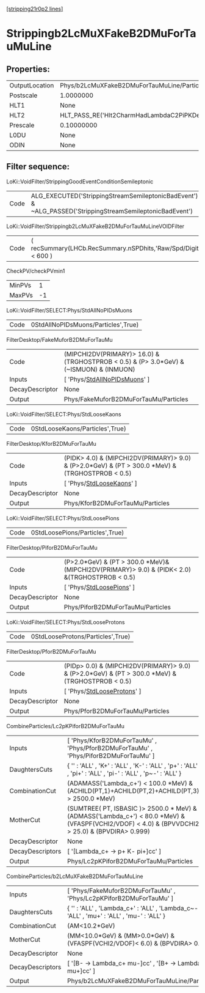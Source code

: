 [[stripping21r0p2 lines]](./stripping21r0p2-index)

# Strippingb2LcMuXFakeB2DMuForTauMuLine

## Properties:

|                |                                                 |
|----------------|-------------------------------------------------|
| OutputLocation | Phys/b2LcMuXFakeB2DMuForTauMuLine/Particles     |
| Postscale      | 1.0000000                                       |
| HLT1           | None                                            |
| HLT2           | HLT_PASS_RE('Hlt2CharmHadLambdaC2PiPKDecision') |
| Prescale       | 0.10000000                                      |
| L0DU           | None                                            |
| ODIN           | None                                            |

## Filter sequence:

LoKi::VoidFilter/StrippingGoodEventConditionSemileptonic

|      |                                                                                                          |
|------|----------------------------------------------------------------------------------------------------------|
| Code | ALG_EXECUTED('StrippingStreamSemileptonicBadEvent') & ~ALG_PASSED('StrippingStreamSemileptonicBadEvent') |

LoKi::VoidFilter/Strippingb2LcMuXFakeB2DMuForTauMuLineVOIDFilter

|      |                                                                  |
|------|------------------------------------------------------------------|
| Code | ( recSummary(LHCb.RecSummary.nSPDhits,'Raw/Spd/Digits') \< 600 ) |

CheckPV/checkPVmin1

|        |     |
|--------|-----|
| MinPVs | 1   |
| MaxPVs | -1  |

LoKi::VoidFilter/SELECT:Phys/StdAllNoPIDsMuons

|      |                                     |
|------|-------------------------------------|
| Code | 0StdAllNoPIDsMuons/Particles',True) |

FilterDesktop/FakeMuforB2DMuForTauMu

|                 |                                                                                           |
|-----------------|-------------------------------------------------------------------------------------------|
| Code            | (MIPCHI2DV(PRIMARY)\> 16.0) &(TRGHOSTPROB \< 0.5) & (P\> 3.0\*GeV) & (~ISMUON) & (INMUON) |
| Inputs          | [ 'Phys/[StdAllNoPIDsMuons](./stripping21r0p2-commonparticles-stdallnopidsmuons)' ]     |
| DecayDescriptor | None                                                                                      |
| Output          | Phys/FakeMuforB2DMuForTauMu/Particles                                                     |

LoKi::VoidFilter/SELECT:Phys/StdLooseKaons

|      |                                 |
|------|---------------------------------|
| Code | 0StdLooseKaons/Particles',True) |

FilterDesktop/KforB2DMuForTauMu

|                 |                                                                                                        |
|-----------------|--------------------------------------------------------------------------------------------------------|
| Code            | (PIDK\> 4.0) & (MIPCHI2DV(PRIMARY)\> 9.0) & (P\>2.0\*GeV) & (PT \> 300.0 \*MeV) & (TRGHOSTPROB \< 0.5) |
| Inputs          | [ 'Phys/[StdLooseKaons](./stripping21r0p2-commonparticles-stdloosekaons)' ]                          |
| DecayDescriptor | None                                                                                                   |
| Output          | Phys/KforB2DMuForTauMu/Particles                                                                       |

LoKi::VoidFilter/SELECT:Phys/StdLoosePions

|      |                                 |
|------|---------------------------------|
| Code | 0StdLoosePions/Particles',True) |

FilterDesktop/PiforB2DMuForTauMu

|                 |                                                                                                      |
|-----------------|------------------------------------------------------------------------------------------------------|
| Code            | (P\>2.0\*GeV) & (PT \> 300.0 \*MeV)& (MIPCHI2DV(PRIMARY)\> 9.0) & (PIDK\< 2.0) &(TRGHOSTPROB \< 0.5) |
| Inputs          | [ 'Phys/[StdLoosePions](./stripping21r0p2-commonparticles-stdloosepions)' ]                        |
| DecayDescriptor | None                                                                                                 |
| Output          | Phys/PiforB2DMuForTauMu/Particles                                                                    |

LoKi::VoidFilter/SELECT:Phys/StdLooseProtons

|      |                                   |
|------|-----------------------------------|
| Code | 0StdLooseProtons/Particles',True) |

FilterDesktop/PforB2DMuForTauMu

|                 |                                                                                                        |
|-----------------|--------------------------------------------------------------------------------------------------------|
| Code            | (PIDp\> 0.0) & (MIPCHI2DV(PRIMARY)\> 9.0) & (P\>2.0\*GeV) & (PT \> 300.0 \*MeV) & (TRGHOSTPROB \< 0.5) |
| Inputs          | [ 'Phys/[StdLooseProtons](./stripping21r0p2-commonparticles-stdlooseprotons)' ]                      |
| DecayDescriptor | None                                                                                                   |
| Output          | Phys/PforB2DMuForTauMu/Particles                                                                       |

CombineParticles/Lc2pKPiforB2DMuForTauMu

|                  |                                                                                                                                                       |
|------------------|-------------------------------------------------------------------------------------------------------------------------------------------------------|
| Inputs           | [ 'Phys/KforB2DMuForTauMu' , 'Phys/PforB2DMuForTauMu' , 'Phys/PiforB2DMuForTauMu' ]                                                                 |
| DaughtersCuts    | { '' : 'ALL' , 'K+' : 'ALL' , 'K-' : 'ALL' , 'p+' : 'ALL' , 'pi+' : 'ALL' , 'pi-' : 'ALL' , 'p~-' : 'ALL' }                                           |
| CombinationCut   | (ADAMASS('Lambda_c+') \< 100.0 \*MeV) & (ACHILD(PT,1)+ACHILD(PT,2)+ACHILD(PT,3) \> 2500.0 \*MeV)                                                      |
| MotherCut        | (SUMTREE( PT, ISBASIC )\> 2500.0 \* MeV) &(ADMASS('Lambda_c+') \< 80.0 \*MeV) & (VFASPF(VCHI2/VDOF) \< 4.0) & (BPVVDCHI2 \> 25.0) & (BPVDIRA\> 0.999) |
| DecayDescriptor  | None                                                                                                                                                  |
| DecayDescriptors | [ '[Lambda_c+ -\> p+ K- pi+]cc' ]                                                                                                                 |
| Output           | Phys/Lc2pKPiforB2DMuForTauMu/Particles                                                                                                                |

CombineParticles/b2LcMuXFakeB2DMuForTauMuLine

|                  |                                                                                             |
|------------------|---------------------------------------------------------------------------------------------|
| Inputs           | [ 'Phys/FakeMuforB2DMuForTauMu' , 'Phys/Lc2pKPiforB2DMuForTauMu' ]                        |
| DaughtersCuts    | { '' : 'ALL' , 'Lambda_c+' : 'ALL' , 'Lambda_c~-' : 'ALL' , 'mu+' : 'ALL' , 'mu-' : 'ALL' } |
| CombinationCut   | (AM\<10.2\*GeV)                                                                             |
| MotherCut        | (MM\<10.0\*GeV) & (MM\>0.0\*GeV) & (VFASPF(VCHI2/VDOF)\< 6.0) & (BPVDIRA\> 0.999)           |
| DecayDescriptor  | None                                                                                        |
| DecayDescriptors | [ '[B- -\> Lambda_c+ mu-]cc' , '[B+ -\> Lambda_c+ mu+]cc' ]                           |
| Output           | Phys/b2LcMuXFakeB2DMuForTauMuLine/Particles                                                 |
